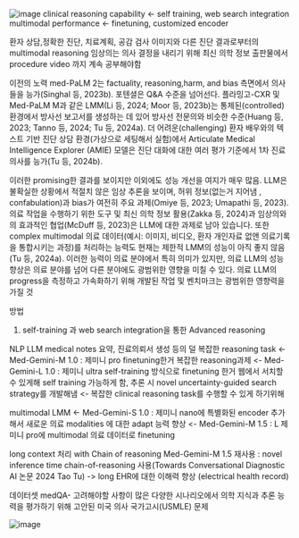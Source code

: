 ![image](https://github.com/jinuk0211/llm_project/assets/150532431/38198a6f-aabb-46e7-9309-9037ddcac6d5)
clinical reasoning capability <- self training, web search integration
multimodal performance <- finetuning, customized encoder

환자 상담,정확한 진단, 치료계획, 공감
검사 이미지와 다른 진단 결과로부터의 multimodal reasoning
임상의는 의사 결정을 내리기 위해 최신 의학 정보 출판물에서 procedure video 까지 계속 공부해야함

이전의 노력
med-PaLM 2는 factuality, reasoning,harm, and bias 측면에서 의사들을 능가(Singhal 등, 2023b). 포텐셜은 Q&A 수준을 넘어선다. 플라밍고-CXR 및 Med-PaLM M과 같은 LMM(Li 등, 2024; Moor 등, 2023b)는 통제된(controlled) 환경에서 방사선 보고서를 생성하는 데 있어 방사선 전문의와 비슷한 수준(Huang 등, 2023; Tanno 등, 2024; Tu 등, 2024a). 더 어려운(challenging) 환자 배우와의 텍스트 기반 진단 상담 환경(가상으로 세팅해서 실험)에서 Articulate Medical Intelligence Explorer (AMIE) 모델은 진단 대화에 대한 여러 평가 기준에서 1차 진료 의사를 능가(Tu 등, 2024b).

이러한 promising한 결과를 보이지만 이외에도 성능 개선을 여지가 매우 많음. LLM은 불확실한 상황에서 적절치 않은 임상 추론을 보이며, 허위 정보(없는거 지어냄 , confabulation)과 bias가 여전히 주요 과제(Omiye 등, 2023; Umapathi 등, 2023). 의료 작업을 수행하기 위한 도구 및 최신 의학 정보 활용(Zakka 등, 2024)과 임상의와의 효과적인 협업(McDuff 등, 2023)은 LLM에 대한 과제로 남아 있습니다. 또한 complex multimodal 의료 데이터(예시: 이미지, 비디오, 환자 개인자료 없앤 의료기록을 통합시키는 과정)를 처리하는 능력도 현재는 제한적 LMM의 성능이 아직 좋지 않음(Tu 등, 2024a). 이러한 능력이 의료 분야에서 특히 의미가 있지만, 의료 LLM의 성능 향상은 의료 분야를 넘어 다른 분야에도 광범위한 영향을 미칠 수 있다. 의료 LLM의 progress을 측정하고 가속화하기 위해 개발된 작업 및 벤치마크는 광범위한 영향력을 가질 것

방법
1. self-training 과 web search integration을 통한 Advanced reasoning

NLP LLM
medical notes 요약, 진료의뢰서 생성 등의 덜 복잡한 reasoning task
<- Med-Gemini-M 1.0 : 제미니 pro finetuning한거
복잡한 reasoning과제
<- Med-Gemini-L 1.0 : 제미니 ultra self-training 방식으로 finetuning 한거
 웹에서 서치할 수 있게해 self training 가능하게 함, 추론 시 novel uncertainty-guided search strategy를 개발해냄 <- 복잡한 clinical reasoning task를 수행할 수 있게 하기위해

multimodal LMM
<- Med-Gemini-S 1.0 : 제미니 nano에 특별화된 encoder 추가해서 새로운 의료 modalities 에 대한 adapt 능력 향상
<- Med-Gemini-M 1.5 : L 제미니 pro에 multimodal 의료 데이터로 finetuning

long context 처리 with Chain of reasoning
Med-Gemini-M 1.5 재사용 : 
novel inference time chain-of-reasoning 사용(Towards Conversational Diagnostic AI 논문 2024 Tao Tu)
-> long EHR에 대한 이해력 향상 (electrical health record)

데이터셋
medQA- 고려해야할 사항이 많은 다양한 시나리오에서 의학 지식과 추론 능력을 평가하기 위해 고안된 미국 의사 국가고시(USMLE) 문제
 
![image](https://github.com/jinuk0211/llm_project/assets/150532431/2ff69c1a-aeb9-455b-9889-b784f8b83c47)
